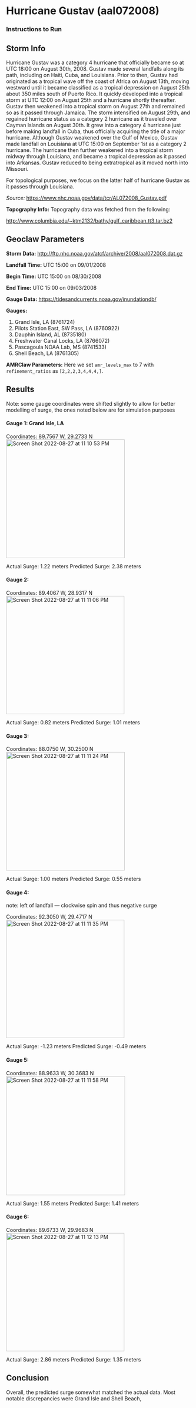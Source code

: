 # Hurricane Gustav (aal072008)

### Instructions to Run


## Storm Info
Hurricane Gustav was a category 4 hurricane that officially became so at UTC 18:00 on August 30th, 2008. Gustav made several landfalls along its path, including on Haiti, Cuba, and Louisiana. Prior to then, Gustav had originated as a tropical wave off the coast of Africa on August 13th, moving westward until it became classified as a tropical depression on August 25th about 350 miles south of Puerto Rico. It quickly developed into a tropical storm at UTC 12:00 on August 25th and a hurricane shortly thereafter. Gustav then weakened into a tropical storm on August 27th and remained so as it passed through Jamaica. The storm intensified on August 29th, and regained hurricane status as a category 2 hurricane as it traveled over Cayman Islands on August 30th. It grew into a category 4 hurricane just before making landfall in Cuba, thus officially acquiring the title of a major hurricane. Although Gustav weakened over the Gulf of Mexico, Gustav made landfall on Louisiana at UTC 15:00 on September 1st as a category 2 hurricane. The hurricane then further weakened into a tropical storm midway through Louisiana, and became a tropical depression as it passed into Arkansas. Gustav reduced to being extratropical as it moved north into Missouri. 

For topological purposes, we focus on the latter half of hurricane Gustav as it passes through Louisiana. 

*Source:* https://www.nhc.noaa.gov/data/tcr/AL072008_Gustav.pdf

**Topography Info:** Topography data was fetched from the following:

http://www.columbia.edu/~ktm2132/bathy/gulf_caribbean.tt3.tar.bz2

## Geoclaw Parameters 
**Storm Data:** http://ftp.nhc.noaa.gov/atcf/archive/2008/aal072008.dat.gz

**Landfall Time:** UTC 15:00 on 09/01/2008

**Begin Time:** UTC 15:00 on 08/30/2008

**End Time:** UTC 15:00 on 09/03/2008

**Gauge Data:** https://tidesandcurrents.noaa.gov/inundationdb/

**Gauges:** 
1. Grand Isle, LA (8761724)
2. Pilots Station East, SW Pass, LA (8760922)
3. Dauphin Island, AL (8735180)
4. Freshwater Canal Locks, LA (8766072)
5. Pascagoula NOAA Lab, MS (8741533)
6. Shell Beach, LA (8761305)

**AMRClaw Parameters:**
Here we set `amr_levels_max` to 7 with `refinement_ratios` as `[2,2,2,3,4,4,4,]`.

## Results

Note: some gauge coordinates were shifted slightly to allow for better modelling of surge, the ones noted below are for simulation purposes
#### Gauge 1: Grand Isle, LA

Coordinates: 89.7567 W, 29.2733 N
<img width="322" alt="Screen Shot 2022-08-27 at 11 10 53 PM" src="https://user-images.githubusercontent.com/98766868/187055798-aa1b4af3-ad8d-4bda-8676-7096c20c96b9.png">

Actual Surge: 1.22 meters
Predicted Surge: 2.38 meters

#### Gauge 2:

Coordinates: 89.4067 W, 28.9317 N
<img width="321" alt="Screen Shot 2022-08-27 at 11 11 06 PM" src="https://user-images.githubusercontent.com/98766868/187055800-150117bb-f6f3-44fd-9c26-a0d306944c47.png">

Actual Surge: 0.82 meters
Predicted Surge: 1.01 meters

#### Gauge 3:

Coordinates: 88.0750 W, 30.2500 N
<img width="322" alt="Screen Shot 2022-08-27 at 11 11 24 PM" src="https://user-images.githubusercontent.com/98766868/187055801-4c0b5fcc-988f-4d9f-865a-969493e05f24.png">

Actual Surge: 1.00 meters
Predicted Surge: 0.55 meters

#### Gauge 4: 

note: left of landfall — clockwise spin and thus negative surge

Coordinates: 92.3050 W, 29.4717 N
<img width="321" alt="Screen Shot 2022-08-27 at 11 11 35 PM" src="https://user-images.githubusercontent.com/98766868/187055813-65aa222a-bb6f-4d72-acaf-4ad81f3587fb.png">

Actual Surge: -1.23 meters
Predicted Surge: -0.49 meters

#### Gauge 5:

Coordinates: 88.9633 W, 30.3683 N
<img width="323" alt="Screen Shot 2022-08-27 at 11 11 58 PM" src="https://user-images.githubusercontent.com/98766868/187055820-9ec65af0-a796-434b-b28a-7f52fc293cfd.png">

Actual Surge: 1.55 meters
Predicted Surge: 1.41 meters

#### Gauge 6:

Coordinates: 89.6733 W, 29.9683 N
<img width="321" alt="Screen Shot 2022-08-27 at 11 12 13 PM" src="https://user-images.githubusercontent.com/98766868/187055821-a4494d06-4877-47d0-a5b8-e41417fa71ee.png">

Actual Surge: 2.86 meters
Predicted Surge: 1.35 meters

## Conclusion
Overall, the predicted surge somewhat matched the actual data. Most notable discrepancies were Grand Isle and Shell Beach, 
